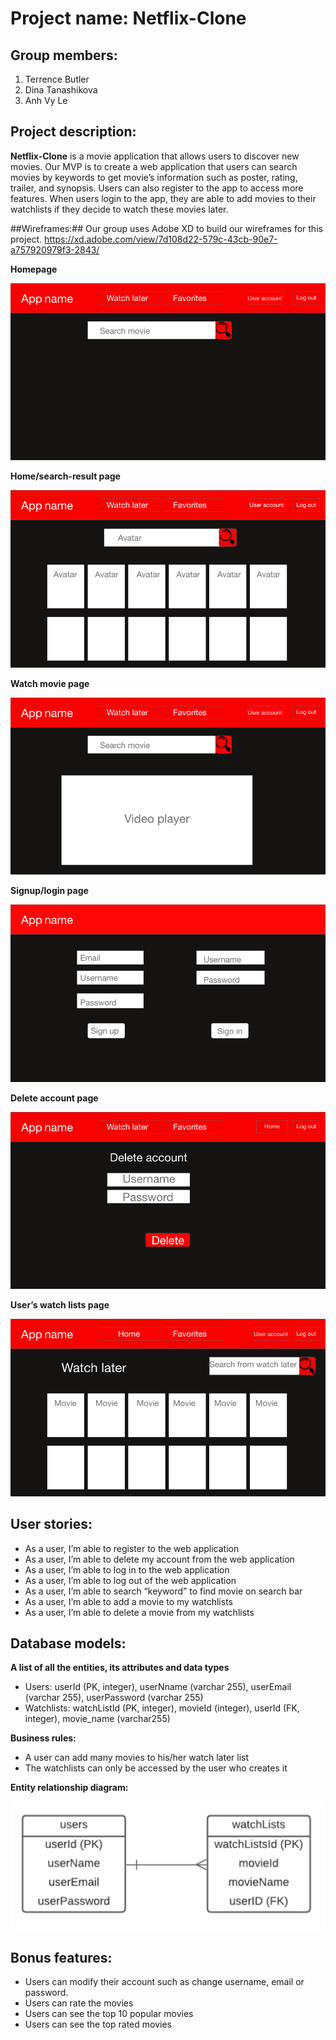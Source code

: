 # Project name: Netflix-Clone

## Group members:
1. Terrence Butler
2. Dina Tanashikova
3. Anh Vy Le

## Project description:
**Netflix-Clone** is a movie application that allows users to discover new movies. Our MVP is to create a web application that users can search movies by keywords to get movie’s information such as poster, rating, trailer, and synopsis. Users can also register to the app to access more features. When users login to the app, they are able to add movies to their watchlists if they decide to watch these movies later.

##Wireframes:##
Our group uses Adobe XD to build our wireframes for this project. 
https://xd.adobe.com/view/7d108d22-579c-43cb-90e7-a757920979f3-2843/

**Homepage**

<img src = "images/homepage.png">

**Home/search-result page**

<img src = "images/search-results.png">

**Watch movie page**

<img src = "images/watch-movie.png">

**Signup/login page**

<img src = "images/signin-signup.png">

**Delete account page**

<img src = "images/delete-account.png">

**User’s watch lists page**

<img src = "images/watchlist.png">

## User stories:
- As a user, I’m able to register to the web application
- As a user, I’m able to delete my account from the web application
- As a user, I’m able to log in to the web application
- As a user, I’m able to log out of the web application
- As a user, I’m able to search “keyword” to find movie on search bar
- As a user, I’m able to add  a movie to my watchlists
- As a user, I’m able to delete a movie from my watchlists

## Database models:

**A list of all the entities, its attributes and data types**
- Users: userId (PK, integer), userNname (varchar 255), userEmail (varchar 255), userPassword (varchar 255)
- Watchlists: watchListId (PK, integer), movieId (integer), userId (FK, integer), movie_name (varchar255)

**Business rules:**
- A user can add many movies to his/her watch later list
- The watchlists can only be accessed by the user who creates it

**Entity relationship diagram:**

<img src = "images/erd.png">

## Bonus features:
- Users can modify their account such as change username, email or password.
- Users can rate the movies
- Users can see the top 10 popular movies
- Users can see the top rated movies
